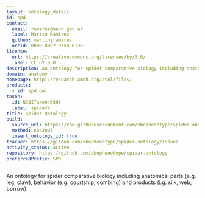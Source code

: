 ```yaml
---
layout: ontology_detail
id: spd
contact:
  email: ramirez@macn.gov.ar
  label: Martin Ramirez
  github: martinjramirez
  orcid: 0000-0002-0358-0130
license:
  url: https://creativecommons.org/licenses/by/3.0/
  label: CC BY 3.0
description: An ontology for spider comparative biology including anatomical parts (e.g. leg, claw), behavior (e.g. courtship, combing) and products (i.g. silk, web, borrow).
domain: anatomy
homepage: http://research.amnh.org/atol/files/
products:
  - id: spd.owl
taxon:
  id: NCBITaxon:6893
  label: spiders
title: Spider Ontology
build:
  source_url: https://raw.githubusercontent.com/obophenotype/spider-ontology/master/spider_comparative_biology.obo
  method: obo2owl
  insert_ontology_id: true
tracker: https://github.com/obophenotype/spider-ontology/issues
activity_status: active
repository: https://github.com/obophenotype/spider-ontology
preferredPrefix: SPD
---
```


An ontology for spider comparative biology including anatomical parts (e.g. leg, claw), behavior (e.g. courtship, combing) and products (i.g. silk, web, borrow).
